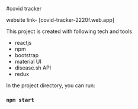 #covid tracker

website link-
[covid-tracker-2220f.web.app]

This project is created with following tech and tools
* reactjs
* npm
* bootstrap
* material UI
* disease.sh API
* redux

In the project directory, you can run:

### `npm start`


